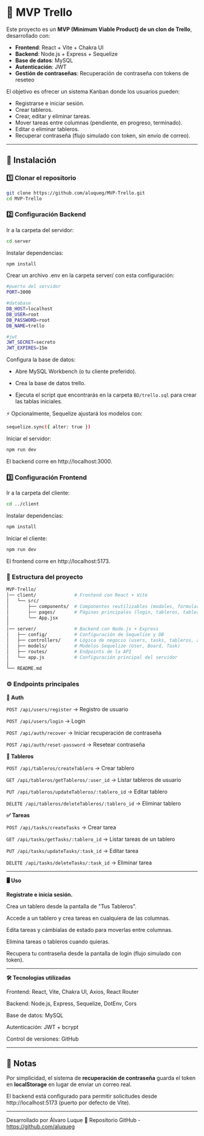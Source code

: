 # 📝 MVP Trello

Este proyecto es un **MVP (Minimum Viable Product) de un clon de Trello**, desarrollado con:

- **Frontend**: React + Vite + Chakra UI  
- **Backend**: Node.js + Express + Sequelize  
- **Base de datos**: MySQL  
- **Autenticación**: JWT  
- **Gestión de contraseñas**: Recuperación de contraseña con tokens de reseteo  

El objetivo es ofrecer un sistema Kanban donde los usuarios pueden:
- Registrarse e iniciar sesión.
- Crear tableros.
- Crear, editar y eliminar tareas.
- Mover tareas entre columnas (pendiente, en progreso, terminado).
- Editar o eliminar tableros.
- Recuperar contraseña (flujo simulado con token, sin envío de correo).

---

## 🚀 Instalación

### 1️⃣ Clonar el repositorio
```bash
git clone https://github.com/aluqueg/MVP-Trello.git
cd MVP-Trello
```

### 2️⃣ Configuración Backend

Ir a la carpeta del servidor:

``` bash
cd server
```

Instalar dependencias:

``` bash
npm install
```

Crear un archivo .env en la carpeta server/ con esta configuración:

``` bash
#puerto del servidor
PORT=3000

#database
DB_HOST=localhost
DB_USER=root
DB_PASSWORD=root
DB_NAME=trello

#jwt
JWT_SECRET=secreto
JWT_EXPIRES=15m
```
Configura la base de datos:

- Abre MySQL Workbench (o tu cliente preferido).

- Crea la base de datos trello.

- Ejecuta el script que encontrarás en la carpeta `BD/trello.sql` para crear las tablas iniciales.

⚡ Opcionalmente, Sequelize ajustará los modelos con:

```bash
sequelize.sync({ alter: true })
```

Iniciar el servidor:

``` bash
npm run dev
```

El backend corre en http://localhost:3000.

### 3️⃣ Configuración Frontend

Ir a la carpeta del cliente:

``` bash
cd ../client
```

Instalar dependencias:

``` bash
npm install
```

Iniciar el cliente:

``` bash
npm run dev
```

El frontend corre en http://localhost:5173.

### 📂 Estructura del proyecto

``` bash
MVP-Trello/
│── client/              # Frontend con React + Vite
│   └── src/
│       ├── components/  # Componentes reutilizables (modales, formularios...)
│       ├── pages/       # Páginas principales (login, tableros, tablero)
│       └── App.jsx
│
│── server/              # Backend con Node.js + Express
│   ├── config/          # Configuración de Sequelize y DB
│   ├── controllers/     # Lógica de negocio (users, tasks, tableros, auth)
│   ├── models/          # Modelos Sequelize (User, Board, Task)
│   ├── routes/          # Endpoints de la API
│   └── app.js           # Configuración principal del servidor
│
└── README.md
```

### ⚙️ Endpoints principales
**🔐 Auth**

`POST /api/users/register` → Registro de usuario

`POST /api/users/login` → Login

`POST /api/auth/recover` → Iniciar recuperación de contraseña

`POST /api/auth/reset-password` → Resetear contraseña

**📌 Tableros**

`POST /api/tableros/createTablero` → Crear tablero

`GET /api/tableros/getTableros/:user_id` → Listar tableros de usuario

`PUT /api/tableros/updateTableros/:tablero_id` → Editar tablero

`DELETE /api/tableros/deleteTableros/:tablero_id` → Eliminar tablero

**✅ Tareas**

`POST /api/tasks/createTasks` → Crear tarea

`GET /api/tasks/getTasks/:tablero_id` → Listar tareas de un tablero

`PUT /api/tasks/updateTasks/:task_id` → Editar tarea

`DELETE /api/tasks/deleteTasks/:task_id` → Eliminar tarea

-----------------------------------------

**🖥️ Uso**

**Regístrate e inicia sesión.**

Crea un tablero desde la pantalla de "Tus Tableros".

Accede a un tablero y crea tareas en cualquiera de las columnas.

Edita tareas y cámbialas de estado para moverlas entre columnas.

Elimina tareas o tableros cuando quieras.

Recupera tu contraseña desde la pantalla de login (flujo simulado con token).

-------------------------------------

**🛠️ Tecnologías utilizadas**

Frontend: React, Vite, Chakra UI, Axios, React Router

Backend: Node.js, Express, Sequelize, DotEnv, Cors

Base de datos: MySQL

Autenticación: JWT + bcrypt

Control de versiones: GitHub

--------------------------------------

## 📌 Notas

Por simplicidad, el sistema de **recuperación de contraseña** guarda el token en **localStorage** en lugar de enviar un correo real.

El backend está configurado para permitir solicitudes desde http://localhost:5173 (puerto por defecto de Vite).

--------------------------------------

Desarrollado por Álvaro Luque 🚀
Repositorio GitHub - https://github.com/aluqueg
